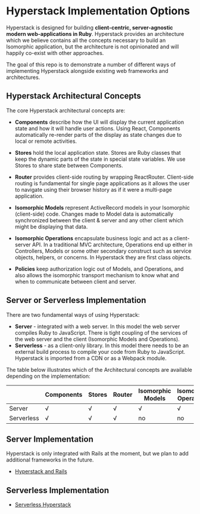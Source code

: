 # Hyperstack Implementation Options

Hyperstack is designed for building  **client-centric, server-agnostic modern web-applications in Ruby**. Hyperstack provides an architecture which we believe contains all the concepts  necessary to build an Isomorphic application, but the architecture is not opinionated and will happily co-exist with other approaches.

The goal of this repo is to demonstrate a number of different ways of implementing Hyperstack alongside existing web frameworks and architectures.  

## Hyperstack Architectural Concepts

The core Hyperstack architectural concepts are:

+ **Components** describe how the UI will display the current application state and how it will handle user actions. Using React, Components automatically re-render parts of the display as state changes due to local or remote activities.

+ **Stores** hold the local application state. Stores are Ruby classes that keep the dynamic parts of the state in special state variables. We use Stores to share state between Components.

+ **Router** provides client-side routing by wrapping ReactRouter. Client-side routing is fundamental for single page applications as it allows the user to navigate using their browser history as if it were a multi-page application.

+ **Isomorphic Models** represent ActiveRecord models in your Isomorphic (client-side) code. Changes made to Model data is automatically synchronized between the client & server and any other client which might be displaying that data.  

+ **Isomorphic Operations** encapsulate business logic and act as a client-server API. In a traditional MVC architecture, Operations end up either in Controllers, Models or some other secondary construct such as service objects, helpers, or concerns. In Hyperstack they are first class objects.

+ **Policies** keep authorization logic out of Models, and Operations, and also allows the isomorphic transport mechanism to know what and when to communicate between client and server.

## Server or Serverless Implementation

There are two fundamental ways of using Hyperstack:

+ **Server** - integrated with a web server. In this model the web server compiles Ruby to JavaScript. There is tight coupling of the services of the web server and the client (Isomorphic Models and Operations).
+ **Serverless** - as a client-only library. In this model there needs to be an external build process to compile your code from Ruby to JavaScript. Hyperstack is imported from a CDN or as a Webpack module.

The table below illustrates which of the Architectural concepts are available depending on the implementation:

|   	      |Components|Stores|Router|Isomorphic Models|Isomorphic Operations|Policies|
|---	      |---	     |---	  |---	 |---           	  |---           	     |---     |
|Server     |√         |√  	  |√  	 |√             	  |√             	     |√       |
|Serverless |√         |√  	  |√  	 |no            	  |no             	   |no      |

## Server Implementation

Hyperstack is only integrated with Rails at the moment, but we plan to add additional frameworks in the future.

+ [Hyperstack and Rails](/Server/Rails)

## Serverless Implementation

+ [Serverless Hyperstack](/Serverless)
